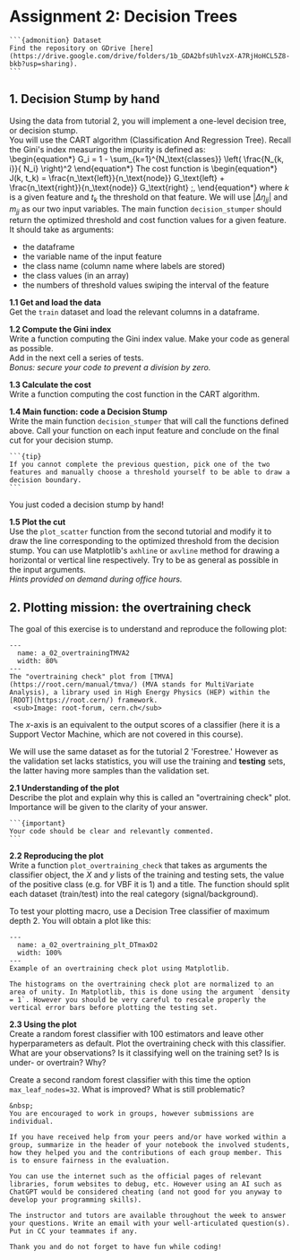 # Assignment 2: Decision Trees

````{margin}
```{admonition} Dataset
Find the repository on GDrive [here](https://drive.google.com/drive/folders/1b_GDA2bfsUhlvzX-A7RjHoHCL5Z8-bkb?usp=sharing).
```
````
## 1. Decision Stump by hand
Using the data from tutorial 2, you will implement a one-level decision tree, or decision stump.  
You will use the CART algorithm (Classification And Regression Tree). Recall the Gini's index measuring the impurity is defined as:  
\begin{equation*}
G_i = 1 - \sum_{k=1}^{N_\text{classes}} \left( \frac{N_{k, i}}{ N_i} \right)^2 
\end{equation*}
The cost function is
\begin{equation*}
J(k, t_k) = \frac{n_\text{left}}{n_\text{node}} G_\text{left} + \frac{n_\text{right}}{n_\text{node}} G_\text{right} \;,
\end{equation*}
where $k$ is a given feature and $t_k$ the threshold on that feature. We will use $|\Delta\eta_{jj}|$ and $m_{jj}$ as our two input variables. The main function `decision_stumper` should return the optimized threshold and cost function values for a given feature. It should take as arguments:
* the dataframe
* the variable name of the input feature 
* the class name (column name where labels are stored)
* the class values (in an array)
* the numbers of threshold values swiping the interval of the feature

__1.1 Get and load the data__  
Get the `train` dataset and load the relevant columns in a dataframe.

__1.2 Compute the Gini index__    
Write a function computing the Gini index value. Make your code as general as possible.  
Add in the next cell a series of tests.  
_Bonus: secure your code to prevent a division by zero._

__1.3 Calculate the cost__  
Write a function computing the cost function in the CART algorithm. 

__1.4 Main function: code a Decision Stump__  
Write the main function `decision_stumper` that will call the functions defined above. Call your function on each input feature and conclude on the final cut for your decision stump.
````{margin}
```{tip}
If you cannot complete the previous question, pick one of the two features and manually choose a threshold yourself to be able to draw a decision boundary.
```
````
You just coded a decision stump by hand!

__1.5 Plot the cut__  
Use the `plot_scatter` function from the second tutorial and modify it to draw the line corresponding to the optimized threshold from the decision stump. You can use Matplotlib's `axhline` or `axvline` method for drawing a horizontal or vertical line respectively. Try to be as general as possible in the input arguments.  
_Hints provided on demand during office hours._

## 2. Plotting mission: the overtraining check
The goal of this exercise is to understand and reproduce the following plot:

```{figure} ../images/a_02_overtrainingTMVA2.png
---
  name: a_02_overtrainingTMVA2
  width: 80%
---
The "overtraining check" plot from [TMVA](https://root.cern/manual/tmva/) (MVA stands for MultiVariate Analysis), a library used in High Energy Physics (HEP) within the [ROOT](https://root.cern/) framework.  
 <sub>Image: root-forum, cern.ch</sub>
```

The $x$-axis is an equivalent to the output scores of a classifier (here it is a Support Vector Machine, which are not covered in this course). 

We will use the same dataset as for the tutorial 2 'Forestree.' However as the validation set lacks statistics, you will use the training and __testing__ sets, the latter having more samples than the validation set.

__2.1 Understanding of the plot__  
Describe the plot and explain why this is called an "overtraining check" plot. Importance will be given to the clarity of your answer.  

````{margin}
```{important}
Your code should be clear and relevantly commented. 
```
````
__2.2 Reproducing the plot__  
Write a function `plot_overtraining_check` that takes as arguments the classifier object, the $X$ and $y$ lists of the training and testing sets, the value of the positive class (e.g. for VBF it is 1) and a title. The function should split each dataset (train/test) into the real category (signal/background).

To test your plotting macro, use a Decision Tree classifier of maximum depth 2. You will obtain a plot like this:

```{figure} ../images/a_02_overtraining_plt_DTmaxD2.png
---
  name: a_02_overtraining_plt_DTmaxD2
  width: 100%
---
Example of an overtraining check plot using Matplotlib.
```
```{warning}
The histograms on the overtraining check plot are normalized to an area of unity. In Matplotlib, this is done using the argument `density = 1`. However you should be very careful to rescale properly the vertical error bars before plotting the testing set.
```

__2.3 Using the plot__  
Create a random forest classifier with 100 estimators and leave other hyperparameters as default. Plot the overtraining check with this classifier. What are your observations? Is it classifying well on the training set? Is is under- or overtrain? Why? 

Create a second random forest classifier with this time the option `max_leaf_nodes=32`.  What is improved? What is still problematic? 

```{important}
&nbsp;  
You are encouraged to work in groups, however submissions are individual.

If you have received help from your peers and/or have worked within a group, summarize in the header of your notebook the involved students, how they helped you and the contributions of each group member. This is to ensure fairness in the evaluation.

You can use the internet such as the official pages of relevant libraries, forum websites to debug, etc. However using an AI such as ChatGPT would be considered cheating (and not good for you anyway to develop your programming skills).

The instructor and tutors are available throughout the week to answer your questions. Write an email with your well-articulated question(s). Put in CC your teammates if any.

Thank you and do not forget to have fun while coding!
```